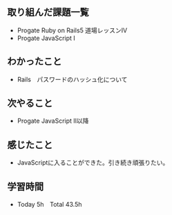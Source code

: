 ## 取り組んだ課題一覧  
- Progate Ruby on Rails5 道場レッスンⅣ
- Progate JavaScript I 
## わかったこと  
- Rails　パスワードのハッシュ化について
## 次やること  
- Progate JavaScript Ⅱ以降
## 感じたこと  
- JavaScriptに入ることができた。引き続き頑張りたい。
## 学習時間  
- Today 5h　Total 43.5h
